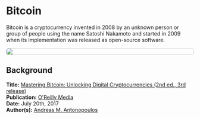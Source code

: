 # Bitcoin

Bitcoin is a cryptocurrency invented in 2008 by an unknown person or group of people using the name Satoshi Nakamoto and started in 2009 when its implementation was released as open-source software.

<img src="https://res.cloudinary.com/alchemist-cookbook/image/upload/w_150,f_auto/crypto-qrc-codes/BTC.png" style="border-radius: 5px; border-width: 1px; border-color: #c9c9c9; border-style: solid; display: block; margin-left: auto; margin-right: auto;">

## Background



[^1]: 
**Title:** [Mastering Bitcoin: Unlocking Digital Cryptocurrencies (2nd ed., 3rd release)](https://github.com/bitcoinbook/bitcoinbook)<br>
**Publication:** [O'Reilly Media](https://www.oreilly.com/library/view/mastering-bitcoin/9781491902639/)<br>
**Date:** July 20th, 2017<br>
**Author(s):** [Andreas M. Antonopoulos](https://antonopoulos.com/)

<!-- [^1]: 
**Title:** [ ]( )<br>
**Publication:** [ ]( )<br>
**Date:** <br>
**Study Type:** Animal Study, Commentary, Human Study: In Vitro - In Vivo - In Silico, Human: Case Report, Meta Analysis, Review<br>
**Author(s):** <br>
**Institution(s):** <br>
**Abstract:** <br>
[IPFS Link](https://ipfs.io/ipfs/) -->